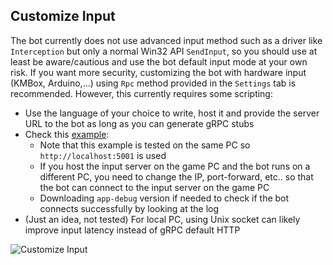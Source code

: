 ## Customize Input
The bot currently does not use advanced input method such as a driver like `Interception` but only a normal Win32 API `SendInput`, so you should use at least be aware/cautious and use the bot default input mode at your own risk. If you want more security, customizing the bot with hardware input (KMBox, Arduino,...) using `Rpc` method provided in the `Settings` tab is recommended. However, this currently requires some scripting:
  - Use the language of your choice to write, host it and provide the server URL to the bot as long as you can generate gRPC stubs
  - Check this [example](https://github.com/sasanquaa/maple-bot/tree/master/examples/python):
      - Note that this example is tested on the same PC so `http://localhost:5001` is used
      - If you host the input server on the game PC and the bot runs on a different PC, you need to change the IP, port-forward, etc.. so that the bot can connect to the input server on the game PC
      - Downloading `app-debug` version if needed to check if the bot connects successfully by looking at the log
  - (Just an idea, not tested) For local PC, using Unix socket can likely improve input latency instead of gRPC default HTTP

![Customize Input](https://github.com/sasanquaa/komari/blob/master/.github/images/customize_input.png?raw=true)
